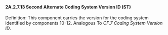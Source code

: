 #### 2A.2.7.13 Second Alternate Coding System Version ID (ST)

Definition: This component carries the version for the coding system identified by components 10-12. Analogous To _CF.7 Coding System Version ID_.

